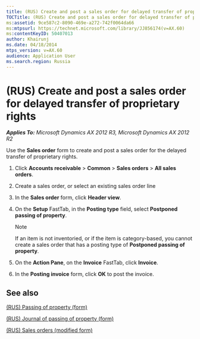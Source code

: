 ```yaml
---
title: (RUS) Create and post a sales order for delayed transfer of proprietary rights
TOCTitle: (RUS) Create and post a sales order for delayed transfer of proprietary rights
ms:assetid: 9ce587c2-8090-469e-a272-742f0064da66
ms:mtpsurl: https://technet.microsoft.com/library/JJ856174(v=AX.60)
ms:contentKeyID: 50407013
author: Khairunj
ms.date: 04/18/2014
mtps_version: v=AX.60
audience: Application User
ms.search.region: Russia
---
```


# (RUS) Create and post a sales order for delayed transfer of proprietary rights 


_**Applies To:** Microsoft Dynamics AX 2012 R3, Microsoft Dynamics AX 2012 R2_

Use the **Sales order** form to create and post a sales order for the delayed transfer of proprietary rights.

1.  Click **Accounts receivable** \> **Common** \> **Sales orders** \> **All sales orders**.

2.  Create a sales order, or select an existing sales order line

3.  In the **Sales order** form, click **Header view**.

4.  On the **Setup** FastTab, in the **Posting type** field, select **Postponed passing of property**.
    

    > [!NOTE]
    > <P>If an item is not inventoried, or if the item is category-based, you cannot create a sales order that has a posting type of <STRONG>Postponed passing of property</STRONG>.</P>



5.  On the **Action Pane**, on the **Invoice** FastTab, click **Invoice**.

6.  In the **Posting invoice** form, click **OK** to post the invoice.

## See also

[(RUS) Passing of property (form)](https://technet.microsoft.com/library/dn126128\(v=ax.60\))

[(RUS) Journal of passing of property (form)](https://technet.microsoft.com/library/dn126118\(v=ax.60\))

[(RUS) Sales orders (modified form)](https://technet.microsoft.com/library/jj733272\(v=ax.60\))

  


